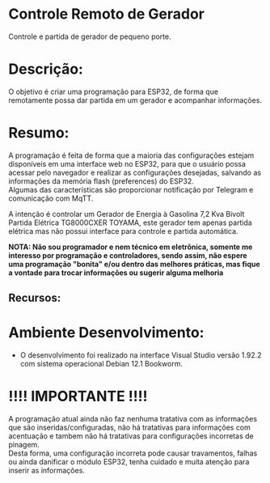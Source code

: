 # Controle Remoto de Gerador
 Controle e partida de gerador de pequeno porte.
 # Descrição:
O objetivo é criar uma programação para ESP32, de forma que remotamente possa dar partida em um gerador e acompanhar informações.

# Resumo:
A programação é feita de forma que a maioria das configurações estejam disponíveis em uma interface web no ESP32, para que o usuário possa acessar pelo navegador e realizar as configurações desejadas, salvando as informações da memória flash (preferences) do ESP32.<br>
Algumas das características são proporcionar notificação por Telegram e comunicação com MqTT.

A intenção é controlar um Gerador de Energia à Gasolina 7,2 Kva Bivolt Partida Elétrica TG8000CXER TOYAMA, este gerador tem apenas partida elétrica mas não possui interface para controle e partida automática.

**NOTA: Não sou programador e nem técnico em eletrônica, somente me interesso por programação e controladores, sendo assim, não espere uma programação "bonita" e/ou dentro das melhores práticas, mas fique a vontade para trocar informações ou sugerir alguma melhoria**

## Recursos:


# Ambiente Desenvolvimento:
- O desenvolvimento foi realizado na interface Visual Studio versão 1.92.2 com sistema operacional Debian 12.1 Bookworm.


# !!!! IMPORTANTE !!!!
A programação atual ainda não faz nenhuma tratativa com as informações que são inseridas/configuradas, não há tratativas para informações com acentuação e tambem não há tratativas para configurações incorretas de pinagem.<br>
Desta forma, uma configuração incorreta pode causar travamentos, falhas ou ainda danificar o módulo ESP32, tenha cuidado e muita atenção para inserir as informações.
